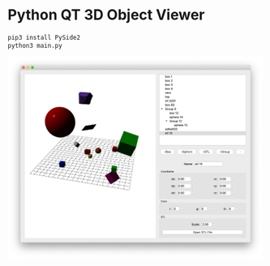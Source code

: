 # Python QT 3D Object Viewer

```
pip3 install PySide2
python3 main.py
```

![](./Screenshots/interface.png)
